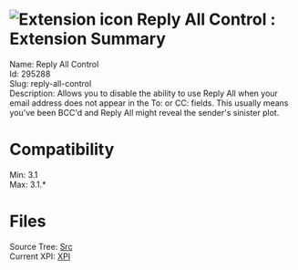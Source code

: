 # ![Extension icon](https://addons.thunderbird.net/static/img/addon-icons/default-64.png) Reply All Control : Extension Summary

Name: Reply All Control  
Id: 295288  
Slug: reply-all-control  
Description: Allows you to disable the ability to use Reply All when your email address does not appear in the To: or CC: fields. This usually means you've been BCC'd and Reply All might reveal the sender's sinister plot.
  

# Compatibility
Min: 3.1  
Max: 3.1.*  

# Files

Source Tree: [Src](C:/Dev/Thunderbird/ThunderKdB/xall/xOther/295288-reply-all-control/src)  
Current XPI: [XPI](C:/Dev/Thunderbird/ThunderKdB/xall/xOther/295288-reply-all-control/xpi)  



